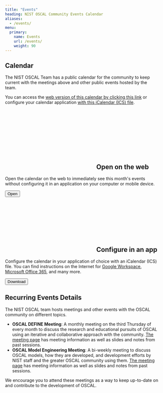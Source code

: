 ```yaml
---
title: "Events"
heading: NIST OSCAL Community Events Calendar
aliases:
  - /events/
menu:
  primary:
    name: Events
    url: /events/
    weight: 90
---
```


## Calendar

The NIST OSCAL Team has a public calendar for the community to keep current with the meetings above and other public events hosted by the team.

You can access the [web version of this calendar by clicking this link](https://outlook.office365.com/owa/calendar/97cb6b6254524d86aa63c32b74bd1337@nist.gov/494010486be740b3a9bb16964e8992e016522353741654500565/calendar.html) or configure your calendar application [with this iCalendar (ICS) file](https://outlook.office365.com/owa/calendar/97cb6b6254524d86aa63c32b74bd1337@nist.gov/494010486be740b3a9bb16964e8992e016522353741654500565/calendar.ics).

</br>

<div class="usa-card-group">
    <div class="usa-card tablet:grid-col">
        <div class="usa-card__container">
            <div class="usa-card__header">
                <h2 class="usa-card__heading"><svg class="usa-icon" aria-hidden="true" focusable="false" role="img"><use xlink:href="/img/sprite.svg#launch"></use></svg><a id="section_6" class="usa-anchor"></a>Open on the web</h2>
            </div>
            <div class="usa-card__body">
                <p>Open the calendar on the web to immediately see this month's events without configuring it in an application on your computer or mobile device.</p>
            </div>
            <div class="usa-card__footer">
                <button 
                    onclick="window.location.href='https://outlook.office365.com/owa/calendar/97cb6b6254524d86aa63c32b74bd1337@nist.gov/494010486be740b3a9bb16964e8992e016522353741654500565/calendar.html'"
                    type="button"
                    class="usa-button" 
                    id="events-web-calendar">Open</button>
            </div>
        </div>
    </div>
    <div class="usa-card tablet:grid-col">
        <div class="usa-card__container">
            <div class="usa-card__header">
                <h2 class="usa-card__heading"><svg class="usa-icon" aria-hidden="true" focusable="false" role="img"><use xlink:href="/img/sprite.svg#event"></use></svg><a id="section_6" class="usa-anchor"></a>Configure in an app</h2>
            </div>
            <div class="usa-card__body">
                <p>Configure the calendar in your application of choice with an iCalendar (ICS) file. You can find instructions on the Internet for <a href="https://support.google.com/calendar/answer/37118">Google Workspace</a>, <a href="https://support.microsoft.com/en-us/office/import-or-subscribe-to-a-calendar-in-outlook-on-the-web-503ffaf6-7b86-44fe-8dd6-8099d95f38df">Microsoft Office 365</a>, and many more.</p>
            </div>
            <div class="usa-card__footer">
                <button 
                    onclick="window.location.href='https://outlook.office365.com/owa/calendar/97cb6b6254524d86aa63c32b74bd1337@nist.gov/494010486be740b3a9bb16964e8992e016522353741654500565/calendar.ics'"
                    type="button"
                    class="usa-button" 
                    id="events-ics-download">Download</button>
            </div>
        </div>
    </div>
</div>

## Recurring Events Details

The NIST OSCAL team hosts meetings and other events with the OSCAL community on different topics.

- **OSCAL DEFINE Meeting**: A monthly meeting on the third Thursday of every month to discuss the research and educational pursuits of OSCAL using an iterative and collaborative approach with the community. [The meeting page](../contribute/define-meeting/) has meeting information as well as slides and notes from past sessions.
- **OSCAL Model Engineering Meeting**: A bi-weekly meeting to discuss OSCAL models, how they are developed, and development efforts by NIST staff and the greater OSCAL community using them. [The meeting page](../contribute/model-engineering-meeting/) has meeting information as well as slides and notes from past sessions.

We encourage you to attend these meetings as a way to keep up-to-date on and contribute to the development of OSCAL.

